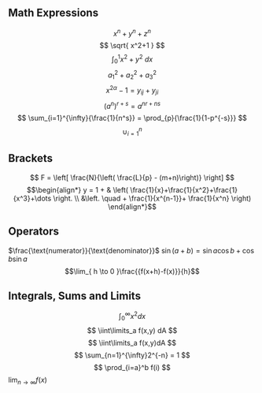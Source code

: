 ## Math Expressions
$$x^n + y^n + z^n $$
$$
\sqrt{ x^2+1 }
$$
$$
\int_{0}^{1}x^2 + y^2 \ dx  
$$
$$
a_{1}^2 + a_{2}^2 + a_{3}^2
$$
$$
x^{2 \alpha} - 1 = y_{ij} + y_{ji}
$$
$$
(a^n)^{r+s} = a^{nr+ns}
$$
$$
\sum_{i=1}^{\infty}{\frac{1}{n^s}} = \prod_{p}{\frac{1}{1-p^{-s}}}
$$
$$
\cup_{i=1}^n
$$
## Brackets
$$
F = \left[ \frac{N}{\left( \frac{L}{p} - (m+n)\right)} \right] 
$$
$$\begin{align*}
y = 1 + & \left( \frac{1}{x}+\frac{1}{x^2}+\frac{1}{x^3}+\dots \right.
\\ &\left. \quad + \frac{1}{x^{n-1}}+ \frac{1}{x^n} \right)
\end{align*}$$
## Operators
$\frac{\text{numerator}}{\text{denominator}}$
$\sin(a+b)=\sin a\cos b+\cos b\sin a$
$$\lim_{ h \to 0 }\frac{{f(x+h)-f(x)}}{h}$$
## Integrals, Sums and Limits
$$\int_{0}^{\infty}x^2 dx$$
$$
\iint\limits_a f(x,y) dA
$$
$$
\iint\limits_a f(x,y)dA
$$
$$
\sum_{n=1}^{\infty}2^{-n} = 1
$$
$$
\prod_{i=a}^b f(i)
$$
$\lim_{ n \to \infty }f(x)$
